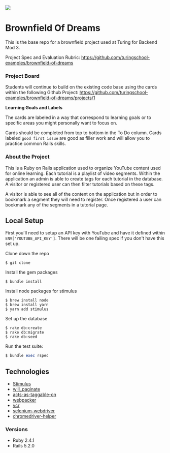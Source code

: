 <a href="https://codeclimate.com/github/Isaac-Falkenstine/brownfield-of-dreams/maintainability"><img src="https://api.codeclimate.com/v1/badges/fb4a7d5a34dd60e1e5d6/maintainability" /></a>

# Brownfield Of Dreams

This is the base repo for a brownfield project used at Turing for Backend Mod 3.

Project Spec and Evaluation Rubric: https://github.com/turingschool-examples/brownfield-of-dreams

### Project Board

Students will continue to build on the existing code base using the cards within the following Github Project: https://github.com/turingschool-examples/brownfield-of-dreams/projects/1

**Learning Goals and Labels**

The cards are labeled in a way that correspond to learning goals or to specific areas you might personally want to focus on.

Cards should be completed from top to bottom in the To Do column. Cards labeled `good first issue` are good as filler work and will allow you to practice common Rails skills.

### About the Project

This is a Ruby on Rails application used to organize YouTube content used for online learning. Each tutorial is a playlist of video segments. Within the application an admin is able to create tags for each tutorial in the database. A visitor or registered user can then filter tutorials based on these tags.

A visitor is able to see all of the content on the application but in order to bookmark a segment they will need to register. Once registered a user can bookmark any of the segments in a tutorial page.

## Local Setup

First you'll need to setup an API key with YouTube and have it defined within `ENV['YOUTUBE_API_KEY']`. There will be one failing spec if you don't have this set up.

Clone down the repo
```
$ git clone
```

Install the gem packages
```
$ bundle install
```

Install node packages for stimulus
```
$ brew install node
$ brew install yarn
$ yarn add stimulus
```

Set up the database
```
$ rake db:create
$ rake db:migrate
$ rake db:seed
```

Run the test suite:
```ruby
$ bundle exec rspec
```

## Technologies
* [Stimulus](https://github.com/stimulusjs/stimulus)
* [will_paginate](https://github.com/mislav/will_paginate)
* [acts-as-taggable-on](https://github.com/mbleigh/acts-as-taggable-on)
* [webpacker](https://github.com/rails/webpacker)
* [vcr](https://github.com/vcr/vcr)
* [selenium-webdriver](https://www.seleniumhq.org/docs/03_webdriver.jsp)
* [chromedriver-helper](http://chromedriver.chromium.org/)

### Versions
* Ruby 2.4.1
* Rails 5.2.0
